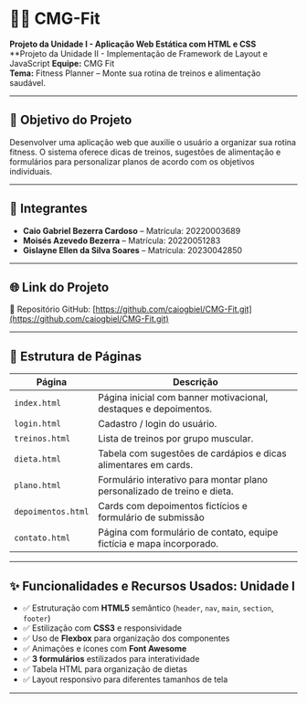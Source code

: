 # 🏋️‍♂️ CMG-Fit

**Projeto da Unidade I - Aplicação Web Estática com HTML e CSS**  
**Projeto da Unidade II - Implementação de Framework de Layout e JavaScript 
**Equipe:** CMG Fit  
**Tema:** Fitness Planner – Monte sua rotina de treinos e alimentação saudável.

---

## 🎯 Objetivo do Projeto

Desenvolver uma aplicação web que auxilie o usuário a organizar sua rotina fitness. O sistema oferece dicas de treinos, sugestões de alimentação e formulários para personalizar planos de acordo com os objetivos individuais.

---

## 👥 Integrantes

- **Caio Gabriel Bezerra Cardoso** – Matrícula: 20220003689  
- **Moisés Azevedo Bezerra** – Matrícula: 20220051283  
- **Gislayne Ellen da Silva Soares** – Matrícula: 20230042850

---

## 🌐 Link do Projeto

📂 Repositório GitHub: [https://github.com/caiogbiel/CMG-Fit.git](https://github.com/caiogbiel/CMG-Fit.git)

---

## 🧩 Estrutura de Páginas

| Página             | Descrição |
|--------------------|-----------|
| `index.html`       | Página inicial com banner motivacional, destaques e depoimentos. |
| `login.html`       | Cadastro / login do usuário. |
| `treinos.html`     | Lista de treinos por grupo muscular. |
| `dieta.html`       | Tabela com sugestões de cardápios e dicas alimentares em cards. |
| `plano.html`       | Formulário interativo para montar plano personalizado de treino e dieta. |
| `depoimentos.html` | Cards com depoimentos fictícios e formulário de submissão |
| `contato.html`     | Página com formulário de contato, equipe fictícia e mapa incorporado. |

---

## ✨ Funcionalidades e Recursos Usados: Unidade I 

- ✅ Estruturação com **HTML5** semântico (`header`, `nav`, `main`, `section`, `footer`)
- ✅ Estilização com **CSS3** e responsividade
- ✅ Uso de **Flexbox** para organização dos componentes
- ✅ Animações e ícones com **Font Awesome**
- ✅ **3 formulários** estilizados para interatividade
- ✅ Tabela HTML para organização de dietas
- ✅ Layout responsivo para diferentes tamanhos de tela

---
